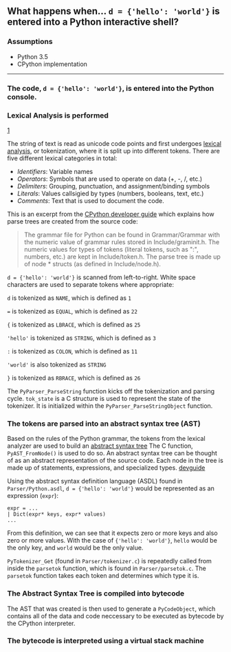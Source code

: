 ## What happens when... `d = {'hello': 'world'}` is entered into a Python interactive shell?

### Assumptions
- Python 3.5
- CPython implementation

---

### The code, `d = {'hello': 'world'}`, is entered into the Python console.

### Lexical Analysis is performed

[1](https://docs.python.org/3.1/reference/lexical_analysis.html)

The string of text is read as unicode code points and first undergoes [lexical analysis](), or tokenization, where it is split up into different tokens. There are five different lexical categories in total:
  - *Identifiers*: Variable names
  - *Operators*: Symbols that are used to operate on data (+, -, /, etc.)
  - *Delimiters*: Grouping, punctuation, and assignment/binding symbols
  - *Literals*: Values callsigied by types (numbers, booleans, text, etc.)
  - *Comments*: Text that is used to document the code.

This is an excerpt from the [CPython developer guide](https://docs.python.org/devguide/compiler.html) which explains how parse trees are created from the source code:
>The grammar file for Python can be found in Grammar/Grammar with the numeric value of grammar rules stored in Include/graminit.h. The numeric values for types of tokens (literal tokens, such as ":", numbers, etc.) are kept in Include/token.h. The parse tree is made up of node * structs (as defined in Include/node.h).
  
`d = {'hello': 'world'}` is scanned from left-to-right. White space characters are used to separate tokens where appropriate:

`d` is tokenized as `NAME`, which is defined as `1`

`=` is tokenized as `EQUAL`, which is defined as `22`

`{` is tokenized as `LBRACE`, which is defined as `25`

`'hello'` is tokenized as `STRING`, which is defined as `3`

`:` is tokenized as `COLON`, which is defined as `11`

`'world'` is also tokenized as `STRING`

`}` is tokenized as `RBRACE`, which is defined as `26`

The `PyParser_ParseString` function kicks off the tokenization and parsing cycle. `tok_state` is a C structure is used to represent the state of the tokenizer. It is initialized within the `PyParser_ParseStringObject` function.

### The tokens are parsed into an abstract syntax tree (AST)

Based on the rules of the Python grammar, the tokens from the lexical analyzer are used to build an [abstract syntax tree]() The C function, `PyAST_FromNode()` is used to do so. An abstract syntax tree can be thought of as an abstract representation of the source code. Each node in the tree is made up of statements, expressions, and specialized types. [devguide](https://docs.python.org/devguide/compiler.html)

Using the abstract syntax definition language (ASDL) found in `Parser/Python.asdl`, `d = {'hello': 'world'}` would be represented as an expression (`expr`):
```
expr = ...
| Dict(expr* keys, expr* values)
...
```

From this definition, we can see that it expects zero or more keys and also zero or more values. With the case of `{'hello': 'world'}`, `hello` would be the only key, and `world` would be the only value.

`PyTokenizer_Get` (found in `Parser/tokenizer.c`) is repeatedly called from inside the `parsetok` function, which is found in `Parser/parsetok.c`. The `parsetok` function takes each token and determines which type it is. 

### The Abstract Syntax Tree is compiled into bytecode

[](https://tomlee.co/wp-content/uploads/2012/11/108_python-language-internals.pdf)
The AST that was created is then used to generate a `PyCodeObject`, which contains all of the data and code neccessary to be executed as bytecode by the CPython interpreter.

### The bytecode is interpreted using a virtual stack machine


